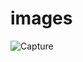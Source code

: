 # images
![Capture](https://user-images.githubusercontent.com/109739404/185568212-2649b45b-11c1-448e-b5fc-bb4f26bf3735.JPG)
